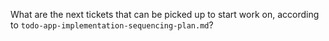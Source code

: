 What are the next tickets that can be picked up to start work on, according to `todo-app-implementation-sequencing-plan.md`?
